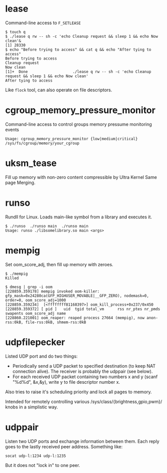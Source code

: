 # lease
Command-line access to `F_SETLEASE`

```
$ touch q
$ ./lease q rw -- sh -c 'echo Cleanup request && sleep 1 && echo Now clean'&
[1] 28330
$ echo "Before trying to access" && cat q && echo "After tying to access"
Before trying to access
Cleanup request
Now clean
[1]+  Done                    ./lease q rw -- sh -c 'echo Cleanup request && sleep 1 && echo Now clean'
After tying to access
```

Like `flock` tool, can also operate on file descriptors.


# cgroup_memory_pressure_monitor

Command-line access to control groups memory pressume monitoring events

```
Usage: cgroup_memory_pressure_monitor {low|medium|critical} /sys/fs/cgroup/memory/your_cgroup
```

# uksm_tease

Fill up memory with non-zero content compressible by Ultra Kernel Same page Merging.

# runso

Rundll for Linux. Loads main-like symbol from a library and executes it.

```
$ ./runso  ./runso main  ./runso main
Usage: runso ./libsomelibrary.so main <args>
```

# mempig

Set oom_score_adj, then fill up memory with zeroes.

```
$ ./mempig 
Killed

$ dmesg | grep -i oom
[228859.359178] mempig invoked oom-killer: gfp_mask=0x24280ca(GFP_HIGHUSER_MOVABLE|__GFP_ZERO), nodemask=0, order=0, oom_score_adj=1000
[228859.359234]  [<ffffffff81168397>] oom_kill_process+0x237/0x450
[228859.359372] [ pid ]   uid  tgid total_vm      rss nr_ptes nr_pmds swapents oom_score_adj name
[228860.221001] oom_reaper: reaped process 27664 (mempig), now anon-rss:0kB, file-rss:0kB, shmem-rss:0kB
```

# udpfilepecker

Listed UDP port and do two things:

* Periodically send a UDP packet to specified destination (to keep NAT connection alive). The receiver is probably the udppair (see below).
* For each received UDP packet containing two numbers x and y (scanf "%d%d", &x,&y), write y to file descriptor number x.

Also tries to raise it's scheduling priority and lock all pages to memory.

Intended for remotely controlling various /sys/class/{brightness,gpio,pwm}/ knobs in a simplistic way.

# udppair

Listen two UDP ports and exchange information between them. Each reply goes to the lastly received peer address. Something like:

    socat udp-l:1234 udp-l:1235

But it does not "lock in" to one peer.
